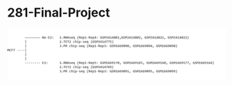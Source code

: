 # 281-Final-Project
![Data description](https://github.com/JingyiChen1996/281-Final-Project/blob/master/data%20description.png)
